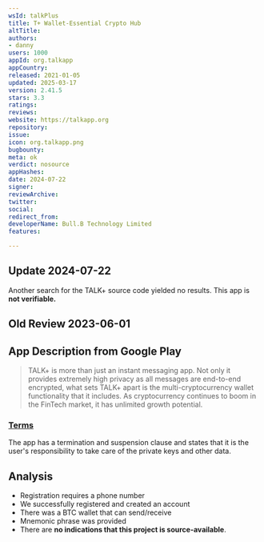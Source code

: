 ```yaml
---
wsId: talkPlus
title: T+ Wallet-Essential Crypto Hub
altTitle: 
authors:
- danny
users: 1000
appId: org.talkapp
appCountry: 
released: 2021-01-05
updated: 2025-03-17
version: 2.41.5
stars: 3.3
ratings: 
reviews: 
website: https://talkapp.org
repository: 
issue: 
icon: org.talkapp.png
bugbounty: 
meta: ok
verdict: nosource
appHashes: 
date: 2024-07-22
signer: 
reviewArchive: 
twitter: 
social: 
redirect_from: 
developerName: Bull.B Technology Limited
features: 

---
```


## Update 2024-07-22

Another search for the TALK+ source code yielded no results. This app is **not verifiable.**

## Old Review 2023-06-01

## App Description from Google Play 

> TALK+ is more than just an instant messaging app. Not only it provides extremely high privacy as all messages are end-to-end encrypted, what sets TALK+ apart is the multi-cryptocurrency wallet functionality that it includes. As cryptocurrency continues to boom in the FinTech market, it has unlimited growth potential.

### [Terms](https://api.talkapp.org/storage/files/talk_tnc.pdf) 

The app has a termination and suspension clause and states that it is the user's responsibility to take care of the private keys and other data.

## Analysis 

- Registration requires a phone number 
- We successfully registered and created an account 
- There was a BTC wallet that can send/receive 
- Mnemonic phrase was provided 
- There are **no indications that this project is source-available**.
